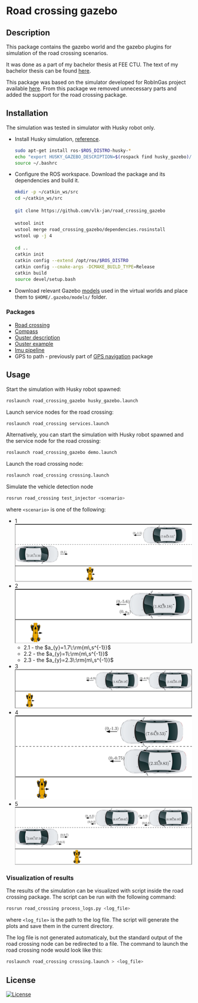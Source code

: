 # Road crossing gazebo

## Description

This package contains the gazebo world and the gazebo plugins for simulation of the road crossing scenarios.

It was done as a part of my bachelor thesis at FEE CTU. The text of my bachelor thesis can be found [here](https://github.com/vlk-jan/bachelor_thesis).

This package was based on the simulator developed for RobInGas project available [here](https://github.com/ctu-vras/robingas_mission_gazebo). From this package we removed unnecessary parts and added the support for the road crossing package.

## Installation

The simulation was tested in simulator with Husky robot only.

- Install Husky simulation, [reference](http://wiki.ros.org/husky_navigation/Tutorials).
    ```bash
    sudo apt-get install ros-$ROS_DISTRO-husky-*
    echo "export HUSKY_GAZEBO_DESCRIPTION=$(rospack find husky_gazebo)/urdf/description.gazebo.xacro" >> ~/.bashrc
    source ~/.bashrc
    ```
- Configure the ROS workspace. Download the package and its dependencies and build it.
    ```bash
    mkdir -p ~/catkin_ws/src
    cd ~/catkin_ws/src

    git clone https://github.com/vlk-jan/road_crossing_gazebo

    wstool init
    wstool merge road_crossing_gazebo/dependencies.rosinstall
    wstool up -j 4

    cd ..
    catkin init
    catkin config --extend /opt/ros/$ROS_DISTRO
    catkin config --cmake-args -DCMAKE_BUILD_TYPE=Release
    catkin build
    source devel/setup.bash
    ```
- Download relevant Gazebo [models](http://subtdata.felk.cvut.cz/robingas/data/gazebo/models/) used in the virtual worlds and place them to `$HOME/.gazebo/models/` folder.

### Packages

- [Road crossing](https://github.com/vlk-jan/road_crossing)
- [Compass](https://github.com/ctu-vras/compass)
- [Ouster description](https://github.com/nlunscher-cpr/ouster_description)
- [Ouster example](https://github.com/wilselby/ouster_example)
- [Imu pipeline](https://github.com/ros-perception/imu_pipeline)
- GPS to path - previously part of [GPS navigation](https://github.com/ctu-vras/gps-navigation) package

## Usage

Start the simulation with Husky robot spawned:
```bash
roslaunch road_crossing_gazebo husky_gazebo.launch
```
Launch service nodes for the road crossing:
```bash
roslaunch road_crossing services.launch
```
Alternatively, you can start the simulation with Husky robot spawned and the service node for the road crossing:
```bash
roslaunch road_crossing_gazebo demo.launch
```
Launch the road crossing node:
```bash
roslaunch road_crossing crossing.launch
```
Simulate the vehicle detection node
```bash
rosrun road_crossing test_injector <scenario>
```
where `<scenario>` is one of the following:
- 1
    ![](./docs/scene1.png)
- 2
    ![](./docs/scene2.png)
    - 2.1 - the $a_{y}=1.7\:\rm{m\,s^{-1}}$
    - 2.2 - the $a_{y}=1\:\rm{m\,s^{-1}}$
    - 2.3 - the $a_{y}=2.3\:\rm{m\,s^{-1}}$
- 3
    ![](./docs/scene3.png)
- 4
    ![](./docs/scene4.png)
- 5
    ![](./docs/scene5.png)

### Visualization of results

The results of the simulation can be visualized with script inside the road crossing package. The script can be run with the following command:
```bash
rosrun road_crossing process_logs.py <log_file>
```
where `<log_file>` is the path to the log file. The script will generate the plots and save them in the current directory.

The log file is not generated automaticaly, but the standard output of the road crossing node can be redirected to a file. The command to launch the road crossing node would look like this:
```bash
roslaunch road_crossing crossing.launch > <log_file>
```

## License

[![License](https://img.shields.io/badge/License-BSD_3--Clause-blue.svg)](https://github.com/vlk-jan/road_crossing_gazebo/blob/master/LICENSE)
